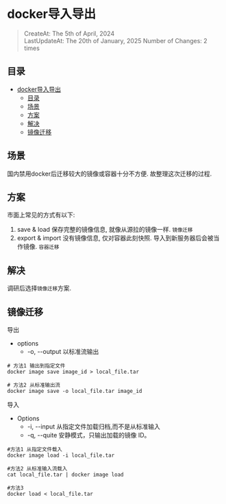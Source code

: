# docker导入导出
> CreateAt: The 5th of April, 2024  
> LastUpdateAt: The 20th of January, 2025
> Number of Changes: 2 times

## 目录
- [docker导入导出](#docker导入导出)
  - [目录](#目录)
  - [场景](#场景)
  - [方案](#方案)
  - [解决](#解决)
  - [镜像迁移](#镜像迁移)


## 场景
国内禁用docker后迁移较大的镜像或容器十分不方便. 故整理这次迁移的过程.

## 方案
市面上常见的方式有以下:
1.  save & load 保存完整的镜像信息, 就像从源拉的镜像一样. `镜像迁移`
2.  export & import 没有镜像信息, 仅对容器此刻快照. 导入到新服务器后会被当作镜像. `容器迁移`

## 解决
调研后选择`镜像迁移`方案. 


## 镜像迁移
导出
- options
  - -o, --output 以标准流输出

```shell
# 方法1 输出到指定文件
docker image save image_id > local_file.tar

# 方法2 从标准输出流
docker image save -o local_file.tar image_id
```

导入
-   Options
    -  -i, --input 从指定文件加载归档,而不是从标准输入
    -  -q, --quite 安静模式，只输出加载的镜像 ID。

``` shell
#方法1 从指定文件载入
docker image load -i local_file.tar

#方法2 从标准输入流载入
cat local_file.tar | docker image load

#方法3
docker load < local_file.tar
```
